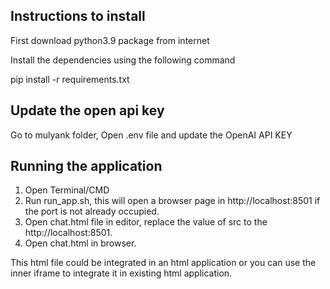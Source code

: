 ## Instructions to install
First download python3.9 package from internet

Install the dependencies using the following command

pip install -r requirements.txt

## Update the open api key

Go to mulyank folder, Open .env file and update the OpenAI API KEY

## Running the application

1) Open Terminal/CMD
2) Run run_app.sh, this will open a browser page in http://localhost:8501 if the port is not already occupied.
3) Open chat.html file in editor, replace the value of src to the http://localhost:8501.
4) Open chat.html in browser.

This html file could be integrated in an html application or you can use the inner iframe to integrate it in existing html application.